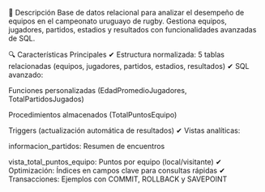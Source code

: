 📌 Descripción
Base de datos relacional para analizar el desempeño de equipos en el campeonato uruguayo de rugby. Gestiona equipos, jugadores, partidos, estadios y resultados con funcionalidades avanzadas de SQL.

🔍 Características Principales
✔ Estructura normalizada: 5 tablas relacionadas (equipos, jugadores, partidos, estadios, resultados)
✔ SQL avanzado:

Funciones personalizadas (EdadPromedioJugadores, TotalPartidosJugados)

Procedimientos almacenados (TotalPuntosEquipo)

Triggers (actualización automática de resultados)
✔ Vistas analíticas:

informacion_partidos: Resumen de encuentros

vista_total_puntos_equipo: Puntos por equipo (local/visitante)
✔ Optimización: Índices en campos clave para consultas rápidas
✔ Transacciones: Ejemplos con COMMIT, ROLLBACK y SAVEPOINT
